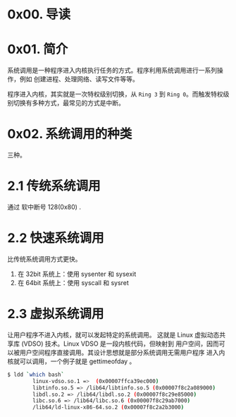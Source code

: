 # 0x00. 导读

# 0x01. 简介

系统调用是一种程序进入内核执行任务的方式。程序利用系统调用进行一系列操作，例如 创建进程、处理网络、读写文件等等。

程序进入内核，其实就是一次特权级别切换，从 `Ring 3` 到 `Ring 0`。而触发特权级别切换有多种方式，最常见的方式是中断。

# 0x02. 系统调用的种类

三种。

# 2.1 传统系统调用

通过 软中断号 128(0x80) .

# 2.2 快速系统调用

比传统系统调用方式更快。
1. 在 32bit 系统上：使用 sysenter 和 sysexit
2. 在 64bit 系统上：使用 syscall 和 sysret

# 2.3 虚拟系统调用

让用户程序不进入内核，就可以发起特定的系统调用。
这就是 Linux 虚拟动态共享库 (VDSO) 技术。Linux VDSO 是一段内核代码，但映射到 用户空间，因而可以被用户空间程序直接调用。其设计思想就是部分系统调用无需用户程序 进入内核就可以调用，一个例子就是 gettimeofday 。

```bash
$ ldd `which bash`
        linux-vdso.so.1 =>  (0x00007ffca39ec000)
        libtinfo.so.5 => /lib64/libtinfo.so.5 (0x00007f8c2a089000)
        libdl.so.2 => /lib64/libdl.so.2 (0x00007f8c29e85000)
        libc.so.6 => /lib64/libc.so.6 (0x00007f8c29ab7000)
        /lib64/ld-linux-x86-64.so.2 (0x00007f8c2a2b3000)
```